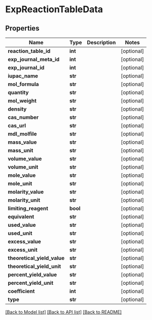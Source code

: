 # ExpReactionTableData

## Properties
Name | Type | Description | Notes
------------ | ------------- | ------------- | -------------
**reaction_table_id** | **int** |  | [optional] 
**exp_journal_meta_id** | **int** |  | [optional] 
**exp_journal_id** | **int** |  | [optional] 
**iupac_name** | **str** |  | [optional] 
**mol_formula** | **str** |  | [optional] 
**quantity** | **str** |  | [optional] 
**mol_weight** | **str** |  | [optional] 
**density** | **str** |  | [optional] 
**cas_number** | **str** |  | [optional] 
**cas_url** | **str** |  | [optional] 
**mdl_molfile** | **str** |  | [optional] 
**mass_value** | **str** |  | [optional] 
**mass_unit** | **str** |  | [optional] 
**volume_value** | **str** |  | [optional] 
**volume_unit** | **str** |  | [optional] 
**mole_value** | **str** |  | [optional] 
**mole_unit** | **str** |  | [optional] 
**molarity_value** | **str** |  | [optional] 
**molarity_unit** | **str** |  | [optional] 
**limiting_reagent** | **bool** |  | [optional] 
**equivalent** | **str** |  | [optional] 
**used_value** | **str** |  | [optional] 
**used_unit** | **str** |  | [optional] 
**excess_value** | **str** |  | [optional] 
**excess_unit** | **str** |  | [optional] 
**theoretical_yield_value** | **str** |  | [optional] 
**theoretical_yield_unit** | **str** |  | [optional] 
**percent_yield_value** | **str** |  | [optional] 
**percent_yield_unit** | **str** |  | [optional] 
**coefficient** | **int** |  | [optional] 
**type** | **str** |  | [optional] 

[[Back to Model list]](../README.md#documentation-for-models) [[Back to API list]](../README.md#documentation-for-api-endpoints) [[Back to README]](../README.md)


